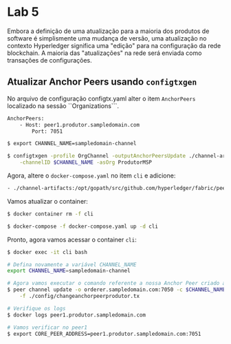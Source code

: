 # Lab 5
Embora a definição de uma atualização para a maioria dos produtos de software é simplismente uma mudança de versão, uma atualização no contexto Hyperledger significa uma "edição" para na configuração da rede blockchain. A maioria das "atualizações" na rede será enviada como transações de configurações.

## Atualizar Anchor Peers usando ``configtxgen``
No arquivo de configuração configtx.yaml alter o item ``AnchorPeers`` localizado na sessão ``Organizations```.

~~~txt
AnchorPeers:
    - Host: peer1.produtor.sampledomain.com
        Port: 7051
~~~

~~~sh
$ export CHANNEL_NAME=sampledomain-channel

$ configtxgen -profile OrgChannel -outputAnchorPeersUpdate ./channel-artifacts/changeanchorpeerprodutor.tx \
    -channelID $CHANNEL_NAME -asOrg ProdutorMSP
~~~

Agora, altere o ``docker-compose.yaml`` no item ``cli`` e adicione:
~~~txt
- ./channel-artifacts:/opt/gopath/src/github.com/hyperledger/fabric/peer/config/
~~~

Vamos atualizar o container:
~~~sh
$ docker container rm -f cli

$ docker-compose -f docker-compose.yaml up -d cli
~~~

Pronto, agora vamos acessar o container ``cli``:
~~~sh
$ docker exec -it cli bash

# Defina novamente a variável CHANNEL_NAME
export CHANNEL_NAME=sampledomain-channel

# Agora vamos executar o comando referente a nossa Anchor Peer criado anterioremente
$ peer channel update -o orderer.sampledomain.com:7050 -c $CHANNEL_NAME \
    -f ./config/changeanchorpeerprodutor.tx

# Verifique os logs
$ docker logs peer1.produtor.sampledomain.com

# Vamos verificar no peer1
$ export CORE_PEER_ADDRESS=peer1.produtor.sampledomain.com:7051
~~~
